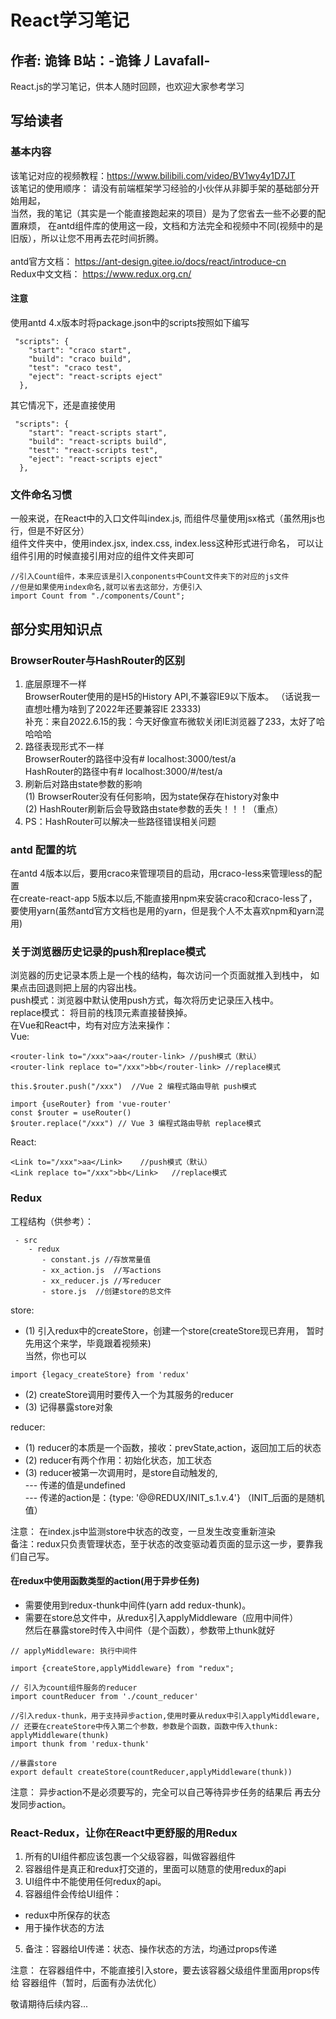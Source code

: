 # React学习笔记

## 作者: 诡锋  B站：-诡锋丿Lavafall-

React.js的学习笔记，供本人随时回顾，也欢迎大家参考学习

## 写给读者
### 基本内容
该笔记对应的视频教程：https://www.bilibili.com/video/BV1wy4y1D7JT \
该笔记的使用顺序：
请没有前端框架学习经验的小伙伴从非脚手架的基础部分开始用起，\
当然，我的笔记（其实是一个能直接跑起来的项目）是为了您省去一些不必要的配置麻烦，
在antd组件库的使用这一段，文档和方法完全和视频中不同(视频中的是旧版），所以让您不用再去花时间折腾。\
\
antd官方文档： https://ant-design.gitee.io/docs/react/introduce-cn \
Redux中文文档： https://www.redux.org.cn/

#### 注意
使用antd 4.x版本时将package.json中的scripts按照如下编写
~~~
 "scripts": {
    "start": "craco start",
    "build": "craco build",
    "test": "craco test",
    "eject": "react-scripts eject"
  },
~~~
其它情况下，还是直接使用
~~~
 "scripts": {
    "start": "react-scripts start",
    "build": "react-scripts build",
    "test": "react-scripts test",
    "eject": "react-scripts eject"
  },
~~~

### 文件命名习惯
一般来说，在React中的入口文件叫index.js,
而组件尽量使用jsx格式（虽然用js也行，但是不好区分）\
组件文件夹中，使用index.jsx, index.css, index.less这种形式进行命名，
可以让组件引用的时候直接引用对应的组件文件夹即可
~~~
//引入Count组件，本来应该是引入conponents中Count文件夹下的对应的js文件
//但是如果使用index命名,就可以省去这部分，方便引入
import Count from "./components/Count";
~~~

## 部分实用知识点
### BrowserRouter与HashRouter的区别
 1. 底层原理不一样  \
  BrowserRouter使用的是H5的History API,不兼容IE9以下版本。
 （话说我一直想吐槽为啥到了2022年还要兼容IE 23333) \
  补充：来自2022.6.15的我：今天好像宣布微软关闭IE浏览器了233，太好了哈哈哈哈
 2. 路径表现形式不一样  \
    BrowserRouter的路径中没有#  localhost:3000/test/a   \
    HashRouter的路径中有#  localhost:3000/#/test/a 
 3. 刷新后对路由state参数的影响 \
    (1) BrowserRouter没有任何影响，因为state保存在history对象中 \
    (2) HashRouter刷新后会导致路由state参数的丢失！！！（重点）
 4. PS：HashRouter可以解决一些路径错误相关问题

### antd 配置的坑
  在antd 4版本以后，要用craco来管理项目的启动，用craco-less来管理less的配置 \
  在create-react-app 5版本以后,不能直接用npm来安装craco和craco-less了，\
  要使用yarn(虽然antd官方文档也是用的yarn，但是我个人不太喜欢npm和yarn混用)

### 关于浏览器历史记录的push和replace模式
浏览器的历史记录本质上是一个栈的结构，每次访问一个页面就推入到栈中，
如果点击回退则把上层的内容出栈。 \
push模式：浏览器中默认使用push方式，每次将历史记录压入栈中。 \
replace模式： 将目前的栈顶元素直接替换掉。 \
在Vue和React中，均有对应方法来操作：\
Vue: 
~~~
<router-link to="/xxx">aa</router-link> //push模式（默认）
<router-link replace to="/xxx">bb</router-link> //replace模式

this.$router.push("/xxx")  //Vue 2 编程式路由导航 push模式

import {useRouter} from 'vue-router'
const $router = useRouter()
$router.replace("/xxx") // Vue 3 编程式路由导航 replace模式
~~~
React:
~~~ 
<Link to="/xxx">aa</Link>    //push模式（默认）
<Link replace to="/xxx">bb</Link>   //replace模式
~~~

### Redux
工程结构（供参考）：
~~~
 - src
    - redux
       - constant.js //存放常量值
       - xx_action.js  //写actions
       - xx_reducer.js //写reducer
       - store.js  //创建store的总文件
~~~

store:
- (1) 引入redux中的createStore，创建一个store(createStore现已弃用，
暂时先用这个来学，毕竟跟着视频来) \
当然，你也可以
~~~
import {legacy_createStore} from 'redux'
~~~
- (2) createStore调用时要传入一个为其服务的reducer 
- (3) 记得暴露store对象 

reducer: 
- (1) reducer的本质是一个函数，接收：prevState,action，返回加工后的状态
- (2) reducer有两个作用：初始化状态，加工状态
- (3) reducer被第一次调用时，是store自动触发的, \
--- 传递的值是undefined \
--- 传递的action是：{type: '@@REDUX/INIT_s.1.v.4'}  （INIT_后面的是随机值）

注意：
在index.js中监测store中状态的改变，一旦发生改变重新渲染<App/> \
备注：redux只负责管理状态，至于状态的改变驱动着页面的显示这一步，要靠我们自己写。

#### 在redux中使用函数类型的action(用于异步任务)
- 需要使用到redux-thunk中间件(yarn add redux-thunk)。
- 需要在store总文件中，从redux引入applyMiddleware（应用中间件）\
然后在暴露store时传入中间件（是个函数），参数带上thunk就好
~~~
// applyMiddleware: 执行中间件

import {createStore,applyMiddleware} from "redux";

// 引入为count组件服务的reducer
import countReducer from './count_reducer'

//引入redux-thunk，用于支持异步action,使用时要从redux中引入applyMiddleware,
// 还要在createStore中传入第二个参数，参数是个函数，函数中传入thunk: applyMiddleware(thunk)
import thunk from 'redux-thunk'

//暴露store
export default createStore(countReducer,applyMiddleware(thunk))
~~~

注意： 异步action不是必须要写的，完全可以自己等待异步任务的结果后
再去分发同步action。

### React-Redux，让你在React中更舒服的用Redux

1. 所有的UI组件都应该包裹一个父级容器，叫做容器组件
2. 容器组件是真正和redux打交道的，里面可以随意的使用redux的api
3. UI组件中不能使用任何redux的api。
4. 容器组件会传给UI组件：
  - redux中所保存的状态
  - 用于操作状态的方法
5. 备注：容器给UI传递：状态、操作状态的方法，均通过props传递

注意： 在容器组件中，不能直接引入store，要去该容器父级组件里面用props传给
容器组件（暂时，后面有办法优化）


敬请期待后续内容...